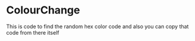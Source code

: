 # ColourChange
This is code to find the random hex color code and also you can copy that code from there itself
